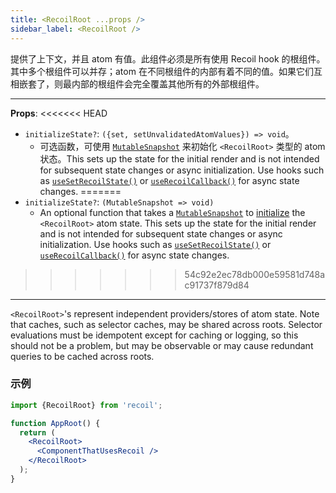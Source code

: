 ```yaml
---
title: <RecoilRoot ...props />
sidebar_label: <RecoilRoot />
---
```


提供了上下文，并且 atom 有值。此组件必须是所有使用 Recoil hook 的根组件。其中多个根组件可以并存；atom 在不同根组件的内部有着不同的值。如果它们互相嵌套了，则最内部的根组件会完全覆盖其他所有的外部根组件。

---

**Props**:
<<<<<<< HEAD
- `initializeState?`: `({set, setUnvalidatedAtomValues}) => void`。
  - 可选函数，可使用 [`MutableSnapshot`](/docs/api-reference/core/Snapshot#Transforming_Snapshots) 来初始化 `<RecoilRoot>` 类型的 atom 状态。This sets up the state for the initial render and is not intended for subsequent state changes or async initialization.  Use hooks such as [`useSetRecoilState()`](/docs/api-reference/core/useSetRecoilState) or [`useRecoilCallback()`](/docs/api-reference/core/useRecoilCallback) for async state changes.
=======
- `initializeState?`: `(MutableSnapshot => void)`
  - An optional function that takes a [`MutableSnapshot`](/docs/api-reference/core/Snapshot#transforming-snapshots) to [initialize](/docs/api-reference/core/Snapshot#state-initialization) the `<RecoilRoot>` atom state.  This sets up the state for the initial render and is not intended for subsequent state changes or async initialization.  Use hooks such as [`useSetRecoilState()`](/docs/api-reference/core/useSetRecoilState) or [`useRecoilCallback()`](/docs/api-reference/core/useRecoilCallback) for async state changes.
>>>>>>> 54c92e2ec78db000e59581d748ac91737f879d84

---

`<RecoilRoot>`'s represent independent providers/stores of atom state.  Note that caches, such as selector caches, may be shared across roots.  Selector evaluations must be idempotent except for caching or logging, so this should not be a problem, but may be observable or may cause redundant queries to be cached across roots.

### 示例

```jsx
import {RecoilRoot} from 'recoil';

function AppRoot() {
  return (
    <RecoilRoot>
      <ComponentThatUsesRecoil />
    </RecoilRoot>
  );
}
```
